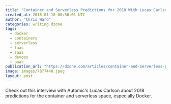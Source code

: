 ```yaml
---
title: "Container and Serverless Predictions for 2018 With Lucas Carlson [Audio]"
created_at: 2018-01-18 00:56:01 UTC
author: "Chris Ward"
categories: writing dzone
tags:
  - docker
  - containers
  - serverless
  - faas
  - saas
  - devops
  - paas
publication_url: "https://dzone.com/articles/container-and-serverless-predictions-for-2018-with"
image: images/7877448.jpeg
layout: post
---
```

Check out this interview with Automic's Lucas Carlson about 2018 predictions for the container and serverless space, especially Docker.

